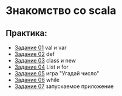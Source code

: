 # Знакомство со scala

## Практика:
- [Задание 01](src/main/scala/fintech/practice01/exercise01.sc) val и var
- [Задание 02](src/main/scala/fintech/practice01/exercise02.sc) def
- [Задание 03](src/main/scala/fintech/practice01/exercise03.sc) class и new
- [Задание 04](src/main/scala/fintech/practice01/exercise04.sc) List и for
- [Задание 05](src/main/scala/fintech/practice01/exercise05.sc) игра "Угадай число"
- [Задание 06](src/main/scala/fintech/practice01/exercise06.sc) while
- [Задание 07](src/main/scala/fintech/practice01/exercise07.sc) запускаемое приложение
